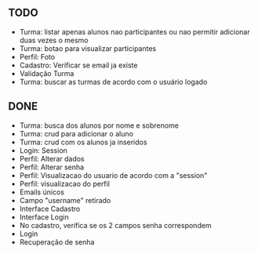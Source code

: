 TODO
-----------
- Turma: listar apenas alunos nao participantes ou nao permitir adicionar duas vezes o mesmo
- Turma: botao para visualizar participantes
- Perfil: Foto
- Cadastro: Verificar se email ja existe
- Validação Turma
- Turma: buscar as turmas de acordo com o usuário logado

DONE
-----------
- Turma: busca dos alunos por nome e sobrenome
- Turma: crud para adicionar o aluno
- Turma: crud com os alunos ja inseridos
- Login: Session
- Perfil: Alterar dados
- Perfil: Alterar senha
- Perfil: Visualizacao do usuario de acordo com a "session"
- Perfil: visualizacao do perfil
- Emails únicos
- Campo "username" retirado
- Interface Cadastro
- Interface Login
- No cadastro, verifica se os 2 campos senha correspondem
- Login
- Recuperação de senha